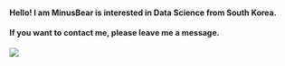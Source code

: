 #### Hello! I am MinusBear is interested in Data Science from South Korea.

#### If you want to contact me, please leave me a message.

<img src="https://img.shields.io/badge/CC-BY-SA-4.0?style=flat-square&logo=Android&logoColor=white"/>
